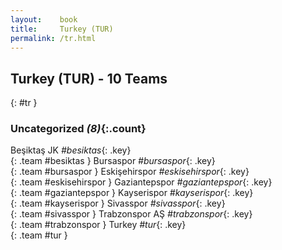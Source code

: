 ```yaml
---
layout:    book
title:     Turkey (TUR)
permalink: /tr.html
---
```


## Turkey (TUR) - 10 Teams
{: #tr }





### Uncategorized _(8)_{:.count}

Beşiktaş JK _#besiktas_{: .key} <br>
{: .team #besiktas }
Bursaspor _#bursaspor_{: .key} <br>
{: .team #bursaspor }
Eskişehirspor _#eskisehirspor_{: .key} <br>
{: .team #eskisehirspor }
Gaziantepspor _#gaziantepspor_{: .key} <br>
{: .team #gaziantepspor }
Kayserispor _#kayserispor_{: .key} <br>
{: .team #kayserispor }
Sivasspor _#sivasspor_{: .key} <br>
{: .team #sivasspor }
Trabzonspor AŞ _#trabzonspor_{: .key} <br>
{: .team #trabzonspor }
Turkey _#tur_{: .key} <br>
{: .team #tur }


 
